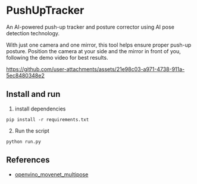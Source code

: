 # PushUpTracker

An AI-powered push-up tracker and posture corrector using AI pose detection technology. 

With just one camera and one mirror, this tool helps ensure proper push-up posture. Position the camera at your side and the mirror in front of you, following the demo video for best results.

https://github.com/user-attachments/assets/21e98c03-a971-4738-911a-5ec8480348e2

## Install and run 

1. install dependencies
```
pip install -r requirements.txt
```

2. Run the script
```
python run.py
```

## References
- [openvino_movenet_multipose](https://github.com/geaxgx/openvino_movenet_multipose)

